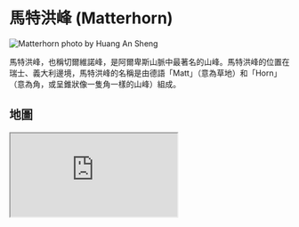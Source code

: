 # 馬特洪峰 (Matterhorn)

![Matterhorn photo by Huang An Sheng](https://i.imgur.com/7udczKL.jpg)

馬特洪峰，也稱切爾維諾峰，是阿爾卑斯山脈中最著名的山峰。馬特洪峰的位置在瑞士、義大利邊境，馬特洪峰的名稱是由德語「Matt」（意為草地）和「Horn」（意為角，或呈錐狀像一隻角一樣的山峰）組成。

## 地圖

<iframe src="https://www.google.com/maps/embed?pb=!1m18!1m12!1m3!1d177409.91155964238!2d7.57702759912929!3d45.990632906998975!2m3!1f0!2f0!3f0!3m2!1i1024!2i768!4f13.1!3m3!1m2!1s0x478f3368cbb9ecd9%3A0x9826458cace55849!2sMatterhorn!5e0!3m2!1sen!2stw!4v1690739872000!5m2!1sen!2stw" loading="lazy" referrerpolicy="no-referrer-when-downgrade"></iframe>

